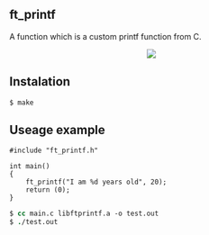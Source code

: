 ##	ft_printf
A function which is a custom printf function from C.
<p align="center">
  <a href="https://skillicons.dev">
    <img src="https://skillicons.dev/icons?i=c" />
  </a>
</p>

## Instalation

```shell
$ make
```
## Useage example

```
#include "ft_printf.h"

int main()
{
	ft_printf("I am %d years old", 20);
	return (0);
}
```

```csh
$ cc main.c libftprintf.a -o test.out
$ ./test.out
```


